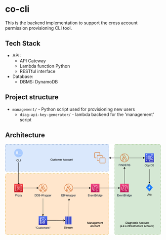 # co-cli

This is the backend implementation to support the cross account permission 
provisioning CLI tool. 

## Tech Stack

- API:
  - API Gateway
  - Lambda function Python
  - RESTful interface
- Database:
  - DBMS: DynamoDB

## Project structure

- `management/` - Python script used for provisioning new users
    - `diag-api-key-generator/` - lambda backend for the 'management' script

## Architecture

![plot](./images/diag-flow-components.png?raw=true)
